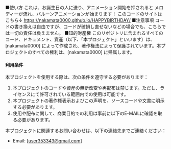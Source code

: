 ■使い方
これは、お誕生日の人に送り、アニメーション開始を押されると
メロディーが流れ、バルーンアニメーションが始まります！
このコードのサイトはこちら↓
https://nakamata0000.github.io/HAPPYBIRTHDAY/
■注意事項
コードの書き換えは自由ですが、コードが破損し直せないなどの場合でも、こちらでは一切の責任は負えません。
■知的財産権
このリポジトリに含まれるすべてのコード、ドキュメント、資産（以下、「本プロジェクト」といいます）は、[nakamata0000] によって作成され、著作権法によって保護されています。本プロジェクトのすべての権利は、[nakamata0000] に帰属します。
#### 利用条件
本プロジェクトを使用する際は、次の条件を遵守する必要があります：
1. 本プロジェクトのコードや資産の無断改変や再配布は禁じます。ただし、ライセンスにて許可されている範囲内での使用は可能です。
2. 本プロジェクトの著作権表示およびこの声明を、ソースコードや文書に明示する必要があります。
3. 使用や配布に関して、商業目的での利用は事前に以下のE-MAILに確認を取る必要があります。

本プロジェクトに関連するお問い合わせは、以下の連絡先までご連絡ください：
- Email: [user353343@gmail.com]
